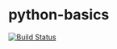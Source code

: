 # python-basics

[![Build Status](https://travis-ci.org/ralvarezum/python-basics.svg?branch=master)](https://travis-ci.org/ralvarezum/python-basics)